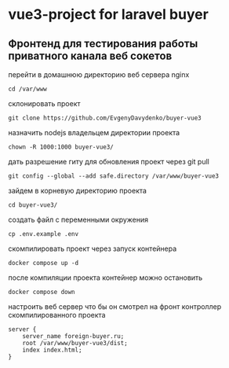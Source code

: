 # vue3-project for laravel buyer

## Фронтенд для тестирования работы приватного канала веб сокетов

перейти в домашнюю директорию веб сервера nginx

``` cd /var/www ```

склонировать проект

``` git clone https://github.com/EvgenyDavydenko/buyer-vue3 ```

назначить nodejs владельцем директории проекта

``` chown -R 1000:1000 buyer-vue3/ ```

дать разрешение гиту для обновления проект через git pull

``` git config --global --add safe.directory /var/www/buyer-vue3 ```

зайдем в корневую директорию проекта

``` cd buyer-vue3/ ```

создать файл с переменными окружения

``` cp .env.example .env ```

скомпилировать проект через запуск контейнера

``` docker compose up -d ```

после компиляции проекта контейнер можно остановить

``` docker compose down ```

настроить веб сервер что бы он смотрел на фронт контроллер скомпилированного проекта
```
server {
    server_name foreign-buyer.ru;
    root /var/www/buyer-vue3/dist;
    index index.html;
}
```